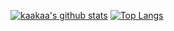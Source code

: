 [![kaakaa's github stats](https://github-readme-stats.vercel.app/api?username=kaakaa&show_icons=true&theme=cobalt)](https://github.com/anuraghazra/github-readme-stats)
[![Top Langs](https://github-readme-stats.vercel.app/api/top-langs/?username=kaakaa&theme=cobalt)](https://github.com/anuraghazra/github-readme-stats)
